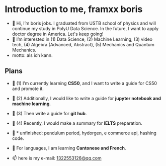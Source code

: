 # Introduction to me, framxx boris
- 👋 Hi, I’m boris jobs. I graduated from USTB school of physics and will continue my study in PolyU Data Science. In the future, I want to apply doctor degree in America. Let's keep going!
- 👀 I’m interested in (1) Data Science, (2) Machine Learning, (3) video tech, (4) Algebra (Advanced, Abstract), (5) Mechanics and Quantum Mechanics.
- motto: als ich kann.

## Plans
- 🌱 (1) I’m currently learning **CS50**, and I want to write a guide for CS50 and promote it. 
- 🌱 (2) Additionally, I would like to write a guide for **jupyter notebook and machine learning**.
- 🌱 (3) Then write a guide for **git hub**.
- 🌱 (4) Recently, I would make a summary for **IELTS** preparation.

- 🚀 * unfinished: pendulum period, hydorgen, e commerce api, hashing code.

- 💞️ For languages, I am learning **Cantonese and French**.

- 📫 here is my e-mail: 1322553126@qq.com

<!---
Boris-Jobs/Boris-Jobs is a ✨ special ✨ repository because its `README.md` (this file) appears on your GitHub profile.
You can click the Preview link to take a look at your changes.
--->
